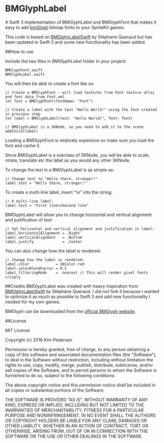 # BMGlyphLabel
A Swift 3 implementation of BMGlyphLabel and BMGlyphFont that makes it easy to add [bmGlyph](https://www.bmglyph.com/) bitmap fonts to your SpriteKit games.

This code is based on [BMGlphyLabelSwift](https://github.com/tapouillo/BMGlyphLabelSwift) by Stéphane Queraud but has been updated to Swift 3 and some new functionality has been added.

##How to use

Include the two files in *BMGlyphLabel* folder in your project:

	BMGlyphFont.swift
	BMGlyphLabel.swift

You will then be able to create a font like so:

	// Create a BMGlyphFont - will load textures from Font texture atlas and font data from Font.xml
	let font = BMGlyphFont(fontName: "Font")
	
	// Create a label with the text "Hello World!" using the font created in previous step
	let label = BMGlyphLabel(text: "Hello World!", font: font)
   
	// BMGlyphLabel is a SKNode, so you need to add it to the scene
	addChild(label)

Loading a BMGlyphFont is relatively expensive so make sure you load the font and cache it.

Since BMGlyphLabel is a subclass of SKNode, you will be able to scale, rotate, translate etc the label as you would any other SKNode.

To change the text in a BMGlyphLabel is as simple as:

	// Change text to "Hello there, stranger!"
	label.text = "Hello there, stranger!"
	
To create a multi-line label, insert "\n" into the string:

	// A multi-line label:
	label.text = "First line\nSecond line"

BMGlyphLabel will allow you to change horizontal and vertical alignment and justification of text:
	
	// Set horizontal and vertical alignment and justification in label:
	label.horizontalAlignment = .Right
	label.verticalAlignment   = .Bottom
	label.justify             = .Center
	
You can also change how the label is rendered:

	// Change how the label is rendered:
	label.color            = SKColor.red
	label.colorBlendFactor = 0.5
	label.filteringMode    = .nearest // This will render pixel fonts crisply
	

##Credits
BMGlyphLabel was created with heavy inspiration from [BMGlphyLabelSwift](https://github.com/tapouillo/BMGlyphLabelSwift) by Stéphane Queraud. I did not fork it because I wanted to optimize it as much as possible to Swift 3 and add new functionality I needed for my own games.

BMGlyph can be downloaded from the [official BMGlyph website](https://www.bmglyph.com/).


##License

MIT License

Copyright (c) 2016 Kim Pedersen

Permission is hereby granted, free of charge, to any person obtaining a copy
of this software and associated documentation files (the "Software"), to deal
in the Software without restriction, including without limitation the rights
to use, copy, modify, merge, publish, distribute, sublicense, and/or sell
copies of the Software, and to permit persons to whom the Software is
furnished to do so, subject to the following conditions:

The above copyright notice and this permission notice shall be included in all
copies or substantial portions of the Software.

THE SOFTWARE IS PROVIDED "AS IS", WITHOUT WARRANTY OF ANY KIND, EXPRESS OR
IMPLIED, INCLUDING BUT NOT LIMITED TO THE WARRANTIES OF MERCHANTABILITY,
FITNESS FOR A PARTICULAR PURPOSE AND NONINFRINGEMENT. IN NO EVENT SHALL THE
AUTHORS OR COPYRIGHT HOLDERS BE LIABLE FOR ANY CLAIM, DAMAGES OR OTHER
LIABILITY, WHETHER IN AN ACTION OF CONTRACT, TORT OR OTHERWISE, ARISING FROM,
OUT OF OR IN CONNECTION WITH THE SOFTWARE OR THE USE OR OTHER DEALINGS IN THE
SOFTWARE.
